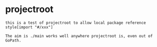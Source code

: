 # projectroot
	this is a test of projectroot to allow local package reference style[import "#/xxx"]
	
	The aim is ./main works well anywhere projectroot is, even out of GoPath.
